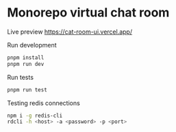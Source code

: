 # Monorepo virtual chat room

Live preview https://cat-room-ui.vercel.app/

Run development

```sh
pnpm install
pnpm run dev
```

Run tests

```sh
pnpm run test
```

Testing redis connections

```sh
npm i -g redis-cli
rdcli -h <host> -a <password> -p <port>
```
